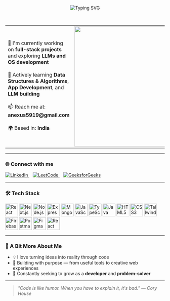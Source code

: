 <p align="center">
  <img src="https://readme-typing-svg.demolab.com?font=Fira+Code&pause=1000&center=true&width=700&lines=console.log(%22Hello%2C%20World!%22);Adarsh%20Singh%20here!" alt="Typing SVG" />
</p>

<br/>

<div align="center">

  <table>
    <tr>
      <td width="60%">
        🔭 I'm currently working on <strong>full-stack projects</strong> and exploring <strong>LLMs and OS development</strong><br/><br/>
        🌱 Actively learning <strong>Data Structures & Algorithms</strong>, <strong>App Development</strong>, and <strong>LLM building</strong><br/><br/>
        📫 Reach me at: <strong>anexus5919@gmail.com</strong><br/><br/>
        🌍 Based in: <strong>India</strong>
      </td>
      <td align="right">
        <img src="https://media.giphy.com/media/ZVik7pBtu9dNS/giphy.gif" width="380" alt="Coding Cat"/>
      </td>
    </tr>
  </table>

</div>

---

### 🌐 Connect with me

<p align="left">
  <a href="https://linkedin.com/in/adarsh-singh-80b339332" target="_blank">
    <img src="https://img.shields.io/badge/LinkedIn-0077B5?logo=linkedin&logoColor=white&style=for-the-badge" alt="LinkedIn" />
  </a>&nbsp;&nbsp;
  <a href="https://www.leetcode.com/adarsh5919" target="_blank">
    <img src="https://img.shields.io/badge/LeetCode-FFA116?logo=leetcode&logoColor=white&style=for-the-badge" alt="LeetCode" />
  </a>&nbsp;&nbsp;
  <a href="https://auth.geeksforgeeks.org/user/anexus3l38" target="_blank">
    <img src="https://img.shields.io/badge/GeeksforGeeks-2F8D46?logo=geeksforgeeks&logoColor=white&style=for-the-badge" alt="GeeksforGeeks" />
  </a>
</p>

---

### 🛠️ Tech Stack

<p align="left">
  <img src="https://cdn.jsdelivr.net/gh/devicons/devicon/icons/react/react-original.svg" width="40" height="40" alt="React" />
  <img src="https://cdn.jsdelivr.net/gh/devicons/devicon/icons/nextjs/nextjs-original.svg" width="40" height="40" alt="Next.js" />
  <img src="https://cdn.jsdelivr.net/gh/devicons/devicon/icons/nodejs/nodejs-original.svg" width="40" height="40" alt="Node.js" />
  <img src="https://cdn.jsdelivr.net/gh/devicons/devicon/icons/express/express-original.svg" width="40" height="40" alt="Express.js" />
  <img src="https://cdn.jsdelivr.net/gh/devicons/devicon/icons/mongodb/mongodb-original.svg" width="40" height="40" alt="MongoDB" />
  <img src="https://cdn.jsdelivr.net/gh/devicons/devicon/icons/javascript/javascript-original.svg" width="40" height="40" alt="JavaScript" />
  <img src="https://cdn.jsdelivr.net/gh/devicons/devicon/icons/typescript/typescript-original.svg" width="40" height="40" alt="TypeScript" />
  <img src="https://cdn.jsdelivr.net/gh/devicons/devicon/icons/java/java-original.svg" width="40" height="40" alt="Java" />
  <img src="https://cdn.jsdelivr.net/gh/devicons/devicon/icons/html5/html5-original.svg" width="40" height="40" alt="HTML5" />
  <img src="https://cdn.jsdelivr.net/gh/devicons/devicon/icons/css3/css3-original.svg" width="40" height="40" alt="CSS3" />
  <img src="https://www.vectorlogo.zone/logos/tailwindcss/tailwindcss-icon.svg" width="40" height="40" alt="Tailwind CSS" />
  <img src="https://cdn.jsdelivr.net/gh/devicons/devicon/icons/firebase/firebase-plain.svg" width="40" height="40" alt="Firebase" />
  <img src="https://cdn.jsdelivr.net/gh/devicons/devicon/icons/postman/postman-original.svg" width="40" height="40" alt="Postman" />
  <img src="https://cdn.jsdelivr.net/gh/devicons/devicon/icons/figma/figma-original.svg" width="40" height="40" alt="Figma" />
  <img src="https://reactnative.dev/img/header_logo.svg" width="40" height="40" alt="React Native" />
</p>

---

### 🚀 A Bit More About Me

- 💡 I love turning ideas into reality through code  
- 🤖 Building with purpose — from useful tools to creative web experiences  
- 🧠 Constantly seeking to grow as a <strong>developer</strong> and <strong>problem-solver</strong>

---

> _"Code is like humor. When you have to explain it, it's bad." — Cory House_
